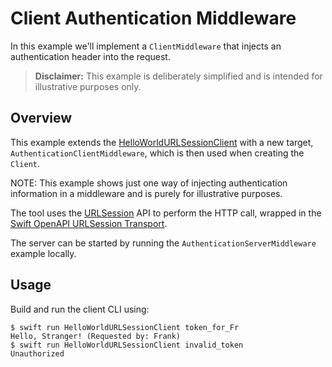 # Client Authentication Middleware

In this example we'll implement a `ClientMiddleware` that injects an authentication header into the request.

> **Disclaimer:** This example is deliberately simplified and is intended for illustrative purposes only.

## Overview

This example extends the [HelloWorldURLSessionClient](../HelloWorldURLSessionClient)
with a new target, `AuthenticationClientMiddleware`, which is then used when creating
the `Client`.

NOTE: This example shows just one way of injecting authentication information in a middleware
and is purely for illustrative purposes.

The tool uses the [URLSession](https://developer.apple.com/documentation/foundation/urlsession) API to perform the HTTP call, wrapped in the [Swift OpenAPI URLSession Transport](https://github.com/apple/swift-openapi-urlsession).

The server can be started by running the `AuthenticationServerMiddleware` example locally.

## Usage

Build and run the client CLI using:

```
$ swift run HelloWorldURLSessionClient token_for_Fr
Hello, Stranger! (Requested by: Frank)
$ swift run HelloWorldURLSessionClient invalid_token
Unauthorized
```

